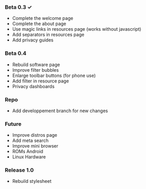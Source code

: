 ### Beta 0.3 ✓

- Complete the welcome page
- Complete the about page
- Use magic links in resources page (works without javascript)
- Add separators in resources page
- Add privacy guides

### Beta 0.4

- Rebuild software page
- Improve filter bubbles
- Enlarge toolbar buttons (for phone use)
- Add filter in resource page
- Privacy dashboards

### Repo

- Add developpement branch for new changes

### Future

- Improve distros page
- Add meta search
- Improve mini browser
- ROMs Android
- Linux Hardware

### Release 1.0

- Rebuild stylesheet
